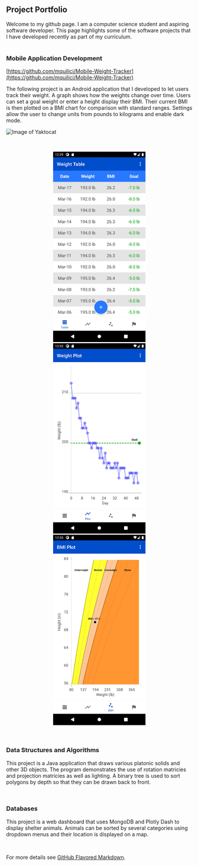## Project Portfolio
 
Welcome to my github page. I am a computer science student and aspiring software developer. This page highlights some of the software projects that I have developed recently as part of my curriculum.<br/><br/>

### Mobile Application Development
[https://github.com/mquilici/Mobile-Weight-Tracker](https://github.com/mquilici/Mobile-Weight-Tracker)

The following project is an Android application that I developed to let users track their weight. A graph shows how the weights change over time. Users can set a goal weight or enter a height display their BMI. Their current BMI is then plotted on a BMI chart for comparison with standard ranges. Settings allow the user to change units from pounds to kilograms and enable dark mode.

![Image of Yaktocat](https://octodex.github.com/images/yaktocat.png)

<br/>
<a href="https://github.com/mquilici/Mobile-Weight-Tracker">
<p align="center">
     <img src="/images/Weight_Tracker_Table.jpeg" alt="alt text" width="250px" hspace="10">
     <img src="/images/Weight_Tracker_Plot.jpeg" alt="alt text" width="250px" hspace="10">
     <img src="/images/Weight_Tracker_BMI.jpeg" alt="alt text" width="250px" hspace="10">
</p>
</a>
<br/>


### Data Structures and Algorithms
This project is a Java application that draws various platonic solids and other 3D objects. The program demonstrates the use of rotation matricies and projection matricies as well as lighting. A binary tree is used to sort polygons by depth so that they can be drawn back to front.

<br/>

### Databases
This project is a web dashboard that uses MongoDB and Plotly Dash to display shelter animals. Animals can be sorted by several categories using dropdown menus and their location is displayed on a map.

<br/>

For more details see [GitHub Flavored Markdown](https://guides.github.com/features/mastering-markdown/).
